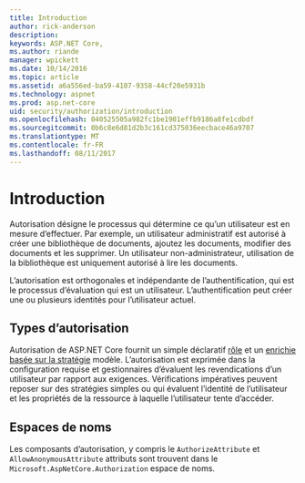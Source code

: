 ```yaml
---
title: Introduction
author: rick-anderson
description: 
keywords: ASP.NET Core,
ms.author: riande
manager: wpickett
ms.date: 10/14/2016
ms.topic: article
ms.assetid: a6a556ed-ba59-4107-9358-44cf20e5931b
ms.technology: aspnet
ms.prod: asp.net-core
uid: security/authorization/introduction
ms.openlocfilehash: 040525505a982fc1be1901effb9186a8fe1cdbdf
ms.sourcegitcommit: 0b6c8e6d81d2b3c161cd375036eecbace46a9707
ms.translationtype: MT
ms.contentlocale: fr-FR
ms.lasthandoff: 08/11/2017
---
```

# <a name="introduction"></a>Introduction

<a name=security-authorization-introduction></a>

Autorisation désigne le processus qui détermine ce qu’un utilisateur est en mesure d’effectuer. Par exemple, un utilisateur administratif est autorisé à créer une bibliothèque de documents, ajoutez les documents, modifier des documents et les supprimer. Un utilisateur non-administrateur, utilisation de la bibliothèque est uniquement autorisé à lire les documents.

L’autorisation est orthogonales et indépendante de l’authentification, qui est le processus d’évaluation qui est un utilisateur. L’authentification peut créer une ou plusieurs identités pour l’utilisateur actuel.

## <a name="authorization-types"></a>Types d’autorisation

Autorisation de ASP.NET Core fournit un simple déclaratif [rôle](roles.md#security-authorization-role-based) et un [enrichie basée sur la stratégie](policies.md#security-authorization-policies-based) modèle. L’autorisation est exprimée dans la configuration requise et gestionnaires d’évaluent les revendications d’un utilisateur par rapport aux exigences. Vérifications impératives peuvent reposer sur des stratégies simples ou qui évaluent l’identité de l’utilisateur et les propriétés de la ressource à laquelle l’utilisateur tente d’accéder.

## <a name="namespaces"></a>Espaces de noms

Les composants d’autorisation, y compris le `AuthorizeAttribute` et `AllowAnonymousAttribute` attributs sont trouvent dans le `Microsoft.AspNetCore.Authorization` espace de noms.
